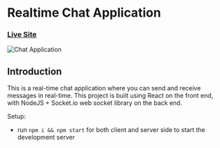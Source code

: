 # Realtime Chat Application

### [Live Site](https://realtime-chat-application.netlify.com)

![Chat Application](https://i.ytimg.com/vi/ZwFA3YMfkoc/maxresdefault.jpg)

## Introduction
This is a real-time chat application where you can send and receive messages in real-time. This project is built using React on the front end, with NodeJS + Socket.io web socket library on the back end.

Setup:
- run ```npm i && npm start``` for both client and server side to start the development server
